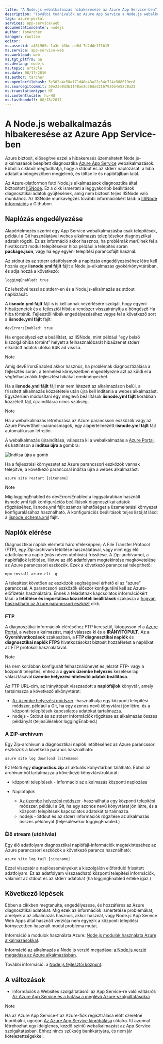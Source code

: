 ```yaml
---
title: "A Node.js webalkalmazás hibakeresése az Azure App Service-ben"
description: "További tudnivalók az Azure App Service a Node.js webalkalmazás hibakeresése."
tags: azure-portal
services: app-service\web
documentationcenter: nodejs
author: TomArcher
manager: routlaw
editor: 
ms.assetid: a48f906c-1a3e-43bc-ae84-7d2dde175b15
ms.service: app-service-web
ms.workload: web
ms.tgt_pltfrm: na
ms.devlang: nodejs
ms.topic: article
ms.date: 08/17/2016
ms.author: tarcher
ms.openlocfilehash: 5e302a4c58a171d40e43a22c34c724e868019ec8
ms.sourcegitcommit: 50e23e8d3b1148ae2d36dad3167936b4e52c8a23
ms.translationtype: MT
ms.contentlocale: hu-HU
ms.lasthandoff: 08/18/2017
---
```

# <a name="how-to-debug-a-nodejs-web-app-in-azure-app-service"></a>A Node.js webalkalmazás hibakeresése az Azure App Service-ben
Azure biztosít, elősegítve ezzel a hibakeresés üzemeltetett Node.js-alkalmazások beépített diagnosztika [Azure App Service](http://go.microsoft.com/fwlink/?LinkId=529714) webalkalmazások. Ebből a cikkből megtudhatja, hogy a stdout és az stderr naplózását, a hiba adatait a böngészőben megjelenő, és töltse le és naplófájlban talál.

Az Azure-platformon futó Node.js alkalmazások diagnosztika által biztosított [IISNode]. Ez a cikk ismerteti a leggyakoribb beállítások diagnosztikai adatok gyűjtésének, amíg nem biztosít teljes IISNode való munkához. Az IISNode munkavégzés további információkért lásd: a [IISNode információs] a Githubon.

<a id="enablelogging"></a>

## <a name="enable-logging"></a>Naplózás engedélyezése
Alapértelmezés szerint egy App Service webalkalmazásba csak telepítések, például a Git használatával webes alkalmazás telepítésekor diagnosztikai adatait rögzíti. Ez az információ akkor hasznos, ha problémák merülnek fel a hivatkozott modul telepítésekor hiba például a telepítés során **package.json**, vagy ha egy egyéni telepítési parancsfájlt használ.

Az stdout és az stderr adatfolyamok a naplózás engedélyezéséhez létre kell hoznia egy **iisnode.yml fájlt** fájlt a Node.js-alkalmazás gyökérkönyvtárában, és adja hozzá a következő:

    loggingEnabled: true

Ez lehetővé teszi az stderr-en és a Node.js-alkalmazás az stdout naplózását.

A **iisnode.yml fájlt** fájl is is kell annak vezérlésére szolgál, hogy egyéni hibaüzenetek és a fejlesztői hibát a rendszer visszairányítja a böngésző Ha hiba történik. Fejlesztői hibák engedélyezéséhez vegye fel a következő sort a **iisnode.yml fájlt** fájlt:

    devErrorsEnabled: true

Ha engedélyezi ezt a beállítást, az IISNode, mint például "egy belső kiszolgálóhiba történt" helyett a felhasználóbarát hibaüzenet stderr elküldött adatok utolsó 64K ad vissza.

> [!NOTE]
> Amíg devErrorsEnabled akkor hasznos, ha problémák diagnosztizálása a fejlesztés során, a termelési környezetben engedélyezné azt az küldi el a végfelhasználók fejlesztési hibákat eredményezhet.
> 
> 

Ha a **iisnode.yml fájlt** fájl már nem létezett az alkalmazáson belül, a frissített alkalmazás közzététele után újra kell indítania a webes alkalmazást. Egyszerűen módosítani egy meglévő beállítások **iisnode.yml fájlt** korábban közzétett fájl, újraindításra nincs szükség.

> [!NOTE]
> Ha a webalkalmazás létrehozása az Azure parancssori eszközök vagy az Azure PowerShell-parancsmagok, egy alapértelmezett **iisnode.yml fájlt** fájl automatikusan létrejön.
> 
> 

A webalkalmazás újraindítása, válassza ki a webalkalmazás a [Azure Portal](https://portal.azure.com), és kattintson a **indítsa újra a** gombra:

![Indítsa újra a gomb][restart-button]

Ha a fejlesztési környezetet az Azure parancssori eszközök vannak telepítve, a következő paranccsal indítsa újra a webes alkalmazást:

    azure site restart [sitename]

> [!NOTE]
> Míg loggingEnabled és devErrorsEnabled a leggyakrabban használt iisnode.yml fájlt konfigurációs beállítások diagnosztikai adatok rögzítéséhez, iisnode.yml fájlt számos lehetőséget a üzemeltetési környezet konfigurálásához használható. A konfigurációs beállítások teljes listáját lásd: a [iisnode_schema.xml](https://github.com/tjanczuk/iisnode/blob/master/src/config/iisnode_schema.xml) fájlt.
> 
> 

<a id="viewlogs"></a>

## <a name="accessing-logs"></a>Naplók elérése
Diagnosztikai naplók elérhető háromféleképpen; A File Transfer Protocol (FTP), egy Zip-archívum letöltése használatával, vagy mint egy élő adatfolyam a napló (más néven utóhívás) frissítése. A Zip-archívumot, a naplófájlok letöltése, illetve az élő adatfolyam megtekintése megkövetelése az Azure parancssori eszközök. Ezek a következő paranccsal telepíthető:

    npm install azure-cli -g

A telepítést követően az eszközök segítségével érhető el az "azure" paranccsal. A parancssori eszközök először konfigurálni kell az Azure-előfizetés használatára. Ennek a feladatnak kapcsolatos információkért lásd: a **letöltése és importálása közzétételi beállítások** szakasza a [hogyan használható az Azure parancssori eszközt](../xplat-cli-connect.md) cikk.

### <a name="ftp"></a>FTP
A diagnosztikai információk eléréséhez FTP keresztül, látogasson el a [Azure Portal](https://portal.azure.com), a webes alkalmazást, majd válassza ki és a **IRÁNYÍTÓPULT**. Az a **Gyorshivatkozások** szakaszban, a **FTP diagnosztikai naplók** és **diagnosztikai naplók FTPS** hivatkozásokat biztosít hozzáférést a naplókat az FTP protokoll használatával.

> [!NOTE]
> Ha nem korábban konfigurált felhasználónevet és jelszót FTP- vagy a központi telepítés, ehhez a a **gyors üzembe helyezés** kezelése lap választásával **üzembe helyezési hitelesítő adatok beállítása**.
> 
> 

Az FTP URL-cím, az irányítópult visszaadott a **naplófájlok** könyvtár, amely tartalmazza a következő alkönyvtárat:

* [Az üzembe helyezési módszer](web-sites-deploy.md) -használhatja egy központi telepítési módszer, például a Git, ha egy azonos nevű könyvtárat jön létre, és a központi telepítések kapcsolatos adatokat tartalmazza.
* nodejs - Stdout és az stderr információk rögzítése az alkalmazás összes példányát (teljesülésekor loggingEnabled.)

### <a name="zip-archive"></a>A ZIP-archívum
Egy Zip-archívum a diagnosztikai naplók letöltéséhez az Azure parancssori eszközök a következő parancs használható:

    azure site log download [sitename]

Ez letölti egy **diagnostics.zip** az aktuális könyvtárban található. Ebből az archívumból tartalmazza a következő könyvtárstruktúrát:

* központi telepítések - információ az alkalmazás központi naplózása
* Naplófájlok
  
  * [Az üzembe helyezési módszer](web-sites-deploy.md) -használhatja egy központi telepítési módszer, például a Git, ha egy azonos nevű könyvtárat jön létre, és a központi telepítések kapcsolatos adatokat tartalmazza.
  * nodejs - Stdout és az stderr információk rögzítése az alkalmazás összes példányát (teljesülésekor loggingEnabled.)

### <a name="live-stream-tail"></a>Élő stream (utóhívás)
Egy élő adatfolyam diagnosztikai naplófájl-információk megtekintéséhez az Azure parancssori eszközök a következő parancs használható:

    azure site log tail [sitename]

Ezzel visszatér a naplóeseményeket a kiszolgálón előforduló frissített adatfolyam. Ez az adatfolyam visszaadható központi telepítési információk, valamint az stdout és az stderr adatokat (ha loggingEnabled értéke igaz.)

<a id="nextsteps"></a>

## <a name="next-steps"></a>Következő lépések
Ebben a cikkben megtanulta, engedélyezése, és hozzáférés az Azure diagnosztikai adatokat. Míg ezek az információk ismertetése problémákat, amelyek a az alkalmazás hasznos, akkor használ, vagy Node.js App Service Web Apps által használt verziója nem egyezik a központi telepítési környezetben használt modul probléma mutat.

Információ a modulok használata Azure: [Node.js modulok használata Azure alkalmazásokkal](../nodejs-use-node-modules-azure-apps.md).

Információ az alkalmazás a Node.js verzió megadása: [a Node.js verzió megadása az Azure alkalmazásban].

További információ: a [Node.js fejlesztői központ](/develop/nodejs/).

## <a name="whats-changed"></a>A változások
* Információk a Websites szolgáltatásról az App Service-re való váltásról: [Az Azure App Service és a hatása a meglévő Azure-szolgáltatásokra](http://go.microsoft.com/fwlink/?LinkId=529714)

> [!NOTE]
> Ha az Azure App Service-t az Azure-fiók regisztrálása előtt szeretné kipróbálni, ugorjon [Az Azure App Service kipróbálása](https://azure.microsoft.com/try/app-service/) oldalra. Itt azonnal létrehozhat egy ideiglenes, kezdő szintű webalkalmazást az App Service szolgáltatásban. Ehhez nincs szükség bankkártyára, és nem jár kötelezettségekkel.
> 
> 

[IISNode]: https://github.com/tjanczuk/iisnode
[IISNode információs]: https://github.com/tjanczuk/iisnode#readme
[How to Use The Azure Command-Line Interface]:../cli-install-nodejs.md
[Using Node.js Modules with Azure Applications]: ../nodejs-use-node-modules-azure-apps.md
[a Node.js verzió megadása az Azure alkalmazásban]: ../nodejs-specify-node-version-azure-apps.md

[restart-button]: ./media/web-sites-nodejs-debug/restartbutton.png

